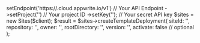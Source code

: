 <?php

use Appwrite\Client;
use Appwrite\Services\Sites;

$client = (new Client())
    ->setEndpoint('https://<REGION>.cloud.appwrite.io/v1') // Your API Endpoint
    ->setProject('<YOUR_PROJECT_ID>') // Your project ID
    ->setKey('<YOUR_API_KEY>'); // Your secret API key

$sites = new Sites($client);

$result = $sites->createTemplateDeployment(
    siteId: '<SITE_ID>',
    repository: '<REPOSITORY>',
    owner: '<OWNER>',
    rootDirectory: '<ROOT_DIRECTORY>',
    version: '<VERSION>',
    activate: false // optional
);